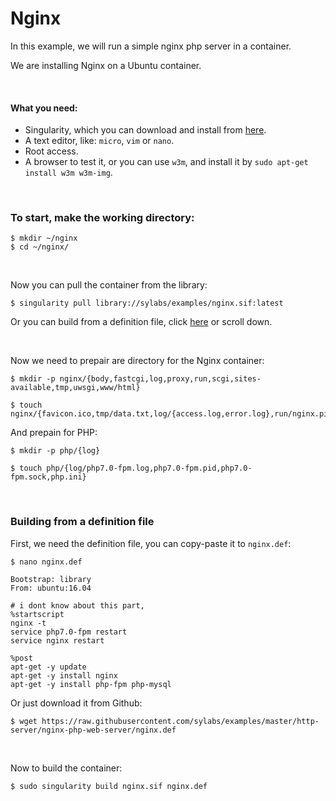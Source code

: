 # Nginx

In this example, we will run a simple nginx php server in a container.

We are installing Nginx on a Ubuntu container.

<br>

#### What you need:
 - Singularity, which you can download and install from [here](https://github.com/sylabs/singularity).
 - A text editor, like: `micro`, `vim` or `nano`.
 - Root access.
 - A browser to test it, or you can use `w3m`, and install it by `sudo apt-get install w3m w3m-img`.
 
<br>

### To start, make the working directory:

```
$ mkdir ~/nginx
$ cd ~/nginx/
```

<br>

Now you can pull the container from the library:

```
$ singularity pull library://sylabs/examples/nginx.sif:latest
```

Or you can build from a definition file, click [here](#building-from-a-definition-file) or scroll down.

<br>


Now we need to prepair are directory for the Nginx container:

```
$ mkdir -p nginx/{body,fastcgi,log,proxy,run,scgi,sites-available,tmp,uwsgi,www/html}
```
```
$ touch nginx/{favicon.ico,tmp/data.txt,log/{access.log,error.log},run/nginx.pid}
```

And prepain for PHP:

```
$ mkdir -p php/{log}
```

```
$ touch php/{log/php7.0-fpm.log,php7.0-fpm.pid,php7.0-fpm.sock,php.ini}
```

<br>




















### Building from a definition file

First, we need the definition file, you can copy-paste it to `nginx.def`:

```
$ nano nginx.def
```
```
Bootstrap: library
From: ubuntu:16.04

# i dont know about this part,
%startscript
nginx -t
service php7.0-fpm restart
service nginx restart

%post
apt-get -y update
apt-get -y install nginx
apt-get -y install php-fpm php-mysql
```

Or just download it from Github:

```
$ wget https://raw.githubusercontent.com/sylabs/examples/master/http-server/nginx-php-web-server/nginx.def
```

<br>

Now to build the container:

```
$ sudo singularity build nginx.sif nginx.def
```

<br>







<br>
<br>

